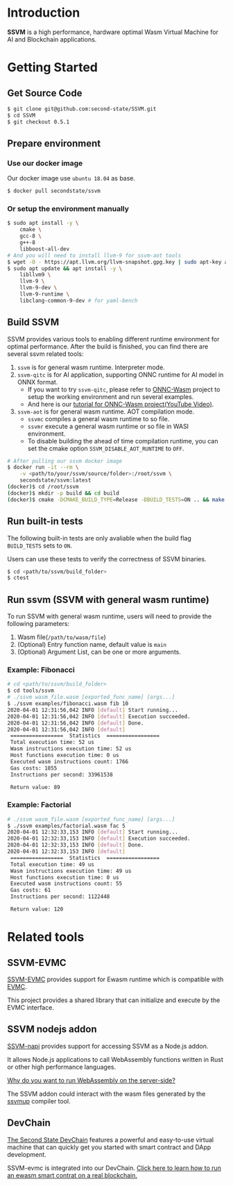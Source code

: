# Introduction
**SSVM** is a high performance, hardware optimal Wasm Virtual Machine for AI and Blockchain applications.

# Getting Started

## Get Source Code

```bash
$ git clone git@github.com:second-state/SSVM.git
$ cd SSVM
$ git checkout 0.5.1
```

## Prepare environment

### Use our docker image

Our docker image use `ubuntu 18.04` as base.

```bash
$ docker pull secondstate/ssvm
```

### Or setup the environment manually

```bash
$ sudo apt install -y \
	cmake \
	gcc-8 \
	g++-8
	libboost-all-dev
# And you will need to install llvm-9 for ssvm-aot tools
$ wget -O - https://apt.llvm.org/llvm-snapshot.gpg.key | sudo apt-key add -
$ sudo apt update && apt install -y \
	libllvm9 \
	llvm-9 \
	llvm-9-dev \
	llvm-9-runtime \
	libclang-common-9-dev # for yaml-bench

```

## Build SSVM

SSVM provides various tools to enabling different runtime environment for optimal performance.
After the build is finished, you can find there are several ssvm related tools:

1. `ssvm` is for general wasm runtime. Interpreter mode.
2. `ssvm-qitc` is for AI application, supporting ONNC runtime for AI model in ONNX format.
	* If you want to try `ssvm-qitc`, please refer to [ONNC-Wasm](https://github.com/ONNC/onnc-wasm) project to setup the working environment and run several examples.
	* And here is our [tutorial for ONNC-Wasm project(YouTube Video)](https://www.youtube.com/watch?v=cbiPuHMS-iQ).
3. `ssvm-aot` is for general wasm runtime. AOT compilation mode.
	* `ssvmc` compiles a general wasm runtime to so file.
	* `ssvmr` execute a general wasm runtime or so file in WASI environment.
	* To disable building the ahead of time compilation runtime, you can set the cmake option `SSVM_DISABLE_AOT_RUNTIME` to `OFF`.

```bash
# After pulling our ssvm docker image
$ docker run -it --rm \
    -v <path/to/your/ssvm/source/folder>:/root/ssvm \
    secondstate/ssvm:latest
(docker)$ cd /root/ssvm
(docker)$ mkdir -p build && cd build
(docker)$ cmake -DCMAKE_BUILD_TYPE=Release -DBUILD_TESTS=ON .. && make
```

## Run built-in tests

The following built-in tests are only avaliable when the build flag `BUILD_TESTS` sets to `ON`.

Users can use these tests to verify the correctness of SSVM binaries.

```bash
$ cd <path/to/ssvm/build_folder>
$ ctest
```

## Run ssvm (SSVM with general wasm runtime)

To run SSVM with general wasm runtime, users will need to provide the following parameters:

1. Wasm file(`/path/to/wasm/file`)
2. (Optional) Entry function name, default value is `main`
3. (Optional) Argument List, can be one or more arguments.

### Example: Fibonacci

```bash
# cd <path/to/ssvm/build_folder>
$ cd tools/ssvm
# ./ssvm wasm_file.wasm [exported_func_name] [args...]
$ ./ssvm examples/fibonacci.wasm fib 10
2020-04-01 12:31:56,042 INFO [default] Start running...
2020-04-01 12:31:56,042 INFO [default] Execution succeeded.
2020-04-01 12:31:56,042 INFO [default] Done.
2020-04-01 12:31:56,042 INFO [default]
 =================  Statistics  =================
 Total execution time: 52 us
 Wasm instructions execution time: 52 us
 Host functions execution time: 0 us
 Executed wasm instructions count: 1766
 Gas costs: 1855
 Instructions per second: 33961538

 Return value: 89
```

### Example: Factorial

```bash
# ./ssvm wasm_file.wasm [exported_func_name] [args...]
$ ./ssvm examples/factorial.wasm fac 5
2020-04-01 12:32:33,153 INFO [default] Start running...
2020-04-01 12:32:33,153 INFO [default] Execution succeeded.
2020-04-01 12:32:33,153 INFO [default] Done.
2020-04-01 12:32:33,153 INFO [default]
 =================  Statistics  =================
 Total execution time: 49 us
 Wasm instructions execution time: 49 us
 Host functions execution time: 0 us
 Executed wasm instructions count: 55
 Gas costs: 61
 Instructions per second: 1122448

 Return value: 120
```

# Related tools

## SSVM-EVMC

[SSVM-EVMC](https://github.com/second-state/ssvm-napi) provides support for Ewasm runtime which is compatible with [EVMC](https://github.com/ethereum/evmc).

This project provides a shared library that can initialize and execute by the EVMC interface.

## SSVM nodejs addon

[SSVM-napi](https://github.com/second-state/SSVM-napi) provides support for accessing SSVM as a Node.js addon.

It allows Node.js applications to call WebAssembly functions written in Rust or other high performance languages.

[Why do you want to run WebAssembly on the server-side?](https://cloud.secondstate.io/server-side-webassembly/why?utm_source=github&utm_medium=documents&utm_campaign=Github-ssvm-readme)

The SSVM addon could interact with the wasm files generated by the [ssvmup](https://github.com/second-state/ssvmup) compiler tool.

## DevChain

[The Second State DevChain](https://github.com/second-state/devchain) features a powerful and easy-to-use virtual machine that can quickly get you started with smart contract and DApp development.

SSVM-evmc is integrated into our DevChain. [Click here to learn how to run an ewasm smart contrat on a real blockchain.](https://docs.secondstate.io/devchain/getting-started/run-an-ewasm-smart-contract?utm_source=github&utm_medium=documents&utm_campaign=Github-ssvm-readme)

